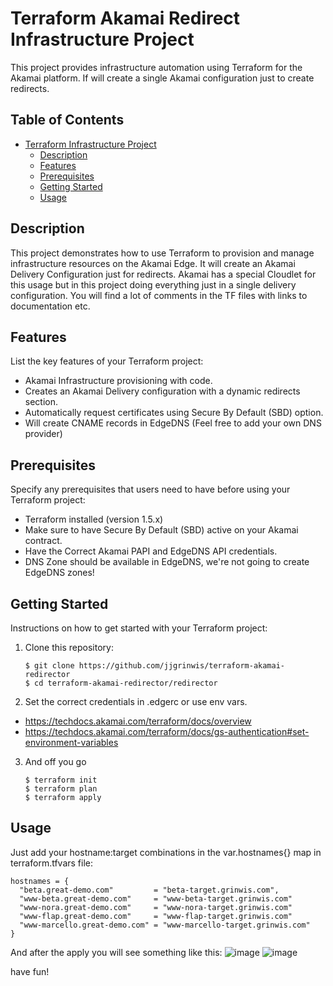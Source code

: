 # Terraform Akamai Redirect Infrastructure Project

This project provides infrastructure automation using Terraform for the Akamai platform.
If will create a single Akamai configuration just to create redirects. 

## Table of Contents

- [Terraform Infrastructure Project](#terraform-infrastructure-project)
  - [Description](#description)
  - [Features](#features)
  - [Prerequisites](#prerequisites)
  - [Getting Started](#getting-started)
  - [Usage](#usage)


## Description

This project demonstrates how to use Terraform to provision and manage infrastructure resources on the Akamai Edge. It will create an Akamai Delivery Configuration just for redirects. Akamai has a special Cloudlet for this usage but in this project doing everything just in a single delivery configuration. You will find a lot of comments in the TF files with links to documentation etc.

## Features

List the key features of your Terraform project:

- Akamai Infrastructure provisioning with code.
- Creates an Akamai Delivery configuration with a dynamic redirects section.
- Automatically request certificates using Secure By Default (SBD) option.
- Will create CNAME records in EdgeDNS (Feel free to add your own DNS provider)

## Prerequisites

Specify any prerequisites that users need to have before using your Terraform project:

- Terraform installed (version 1.5.x)
- Make sure to have Secure By Default (SBD) active on your Akamai contract.
- Have the Correct Akamai PAPI and EdgeDNS API credentials.
- DNS Zone should be available in EdgeDNS, we're not going to create EdgeDNS zones!

## Getting Started

Instructions on how to get started with your Terraform project:

1. Clone this repository:

   ```shell
   $ git clone https://github.com/jjgrinwis/terraform-akamai-redirector
   $ cd terraform-akamai-redirector/redirector

2. Set the correct credentials in .edgerc or use env vars.
- https://techdocs.akamai.com/terraform/docs/overview
- https://techdocs.akamai.com/terraform/docs/gs-authentication#set-environment-variables

3. And off you go
   ```shell
   $ terraform init
   $ terraform plan
   $ terraform apply

## Usage

Just add your hostname:target combinations in the var.hostnames{} map in terraform.tfvars file:
```
hostnames = {
  "beta.great-demo.com"         = "beta-target.grinwis.com",
  "www-beta.great-demo.com"     = "www-beta-target.grinwis.com"
  "www-nora.great-demo.com"     = "www-nora-target.grinwis.com"
  "www-flap.great-demo.com"     = "www-flap-target.grinwis.com"
  "www-marcello.great-demo.com" = "www-marcello-target.grinwis.com"
}
```
And after the apply you will see something like this:
![image](https://github.com/jjgrinwis/terraform-akamai-redirector/assets/3455889/6511cfb6-7216-4649-8a0d-0683a0ee08fb)
![image](https://github.com/jjgrinwis/terraform-akamai-redirector/assets/3455889/a623c8f2-1d49-433d-b3a2-b7a30008dd6d)

have fun!
